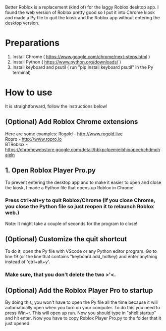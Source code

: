 Better Roblox is a replacement (kind of) for the laggy Roblox desktop app. I found the web version of Roblox pretty good so I put it into Chrome kiosk and made a Py file to quit the kiosk and the Roblox app without entering the desktop version.

# Preparations
1. Install Chrome ( https://www.google.com/chrome/next-steps.html )
2. Install Python ( https://www.python.org/downloads/ )
3. Install keyboard and psutil ( run "pip install keyboard psutil" in the Py terminal)
   
# How to use 
It is straightforward, follow the instructions below!

## (Optional) Add Roblox Chrome extensions
Here are some examples:
Rogold - http://www.rogold.live                        
Ropro - http://www.ropro.io                        
BTRoblox - https://chromewebstore.google.com/detail/hbkpclpemjeibhioopcebchdmohaieln                             

## 1. Open Roblox Player Pro.py
To prevent entering the desktop app and to make it easier to  open and close the kiosk, I made a Python file that opens up Roblox in Chrome.
### Press ctrl+alt+y to quit Roblox/Chrome (If you close Chrome, you close the Python file so just reopen it to relaunch Roblox web.)
Note: It might take a couple of seconds for the program to close!

## (Optional) Customize the quit shortcut
To do it, open the Py file with VScode or any Python editor program. Go to line 19 (or the line that contains "keyboard.add_hotkey) and enter anything instead of 'ctrl+alt+y'.
### Make sure, that you don't delete the two >'<.

## (Optional) Add the Roblox Player Pro to startup
By doing this, you won't have to open the Py file all the time because it will automatically open when you turn on your computer.
To do this you need to press Win+r. This will open up run. Now you should type in "shell:startup" and hit enter. Now you have to copy Roblox Player Pro.py to the folder that it just opened.



